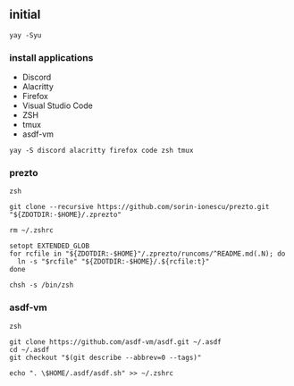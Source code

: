 ## initial
```
yay -Syu
```

### install applications
- Discord
- Alacritty
- Firefox
- Visual Studio Code
- ZSH
- tmux
- asdf-vm

```
yay -S discord alacritty firefox code zsh tmux
```

### prezto
```
zsh

git clone --recursive https://github.com/sorin-ionescu/prezto.git "${ZDOTDIR:-$HOME}/.zprezto"

rm ~/.zshrc

setopt EXTENDED_GLOB
for rcfile in "${ZDOTDIR:-$HOME}"/.zprezto/runcoms/^README.md(.N); do
  ln -s "$rcfile" "${ZDOTDIR:-$HOME}/.${rcfile:t}"
done

chsh -s /bin/zsh
```

### asdf-vm
```
zsh

git clone https://github.com/asdf-vm/asdf.git ~/.asdf
cd ~/.asdf
git checkout "$(git describe --abbrev=0 --tags)"

echo ". \$HOME/.asdf/asdf.sh" >> ~/.zshrc
```

